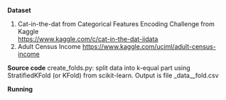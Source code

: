 **Dataset**
1. Cat-in-the-dat from Categorical Features Encoding Challenge from Kaggle  
https://www.kaggle.com/c/cat-in-the-dat-iidata
2. Adult Census Income
https://www.kaggle.com/uciml/adult-census-income

**Source code**
create_folds.py:  split data into k-equal part using StratifiedKFold (or KFold) from scikit-learn. Output is file _data__fold.csv

**Running**

